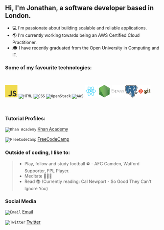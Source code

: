 ## Hi, I'm Jonathan, a software developer based in London.

- 💻 I'm passionate about building scalable and reliable applications.
- 🌎 I'm currently working towards being an AWS Certified Cloud Practitioner.
- 🎓 I have recently graduated from the Open University in Computing and IT. 

### Some of my favourite technologies: 

<br>

<code><img height="40" alt="Javascript" src="https://raw.githubusercontent.com/github/explore/80688e429a7d4ef2fca1e82350fe8e3517d3494d/topics/javascript/javascript.png"></code>
<code><img height="40" alt="HTML" src="https://mpng.subpng.com/20180802/tpl/kisspng-logo-html5-brand-clip-art-杉-山-良-雄-5b62be01b565d5.334247781533197825743.jpg"></code>
<code><img height="40" alt="CSS" src="https://logonoid.com/images/css3-logo.png"></code>
<code><img height="40" alt="OpenStack" src="https://logos-download.com/wp-content/uploads/2016/10/OpenStack_logo.png"></code>
<code><img height="40" alt="AWS" src="https://pngimage.net/wp-content/uploads/2020/02/aws-logo-png-4.png"></code>
<code><img height="40" alt="React" src="https://raw.githubusercontent.com/github/explore/80688e429a7d4ef2fca1e82350fe8e3517d3494d/topics/react/react.png"></code>
<code><img height="40" alt="Node.js" src="https://raw.githubusercontent.com/github/explore/80688e429a7d4ef2fca1e82350fe8e3517d3494d/topics/nodejs/nodejs.png"></code>
<code><img height="40" alt="Express" src="https://raw.githubusercontent.com/github/explore/80688e429a7d4ef2fca1e82350fe8e3517d3494d/topics/express/express.png"></code>
<code><img height="40" alt="postgresql" src="https://raw.githubusercontent.com/github/explore/80688e429a7d4ef2fca1e82350fe8e3517d3494d/topics/postgresql/postgresql.png"></code>
<code><img height="40" alt="Git" src="https://raw.githubusercontent.com/github/explore/80688e429a7d4ef2fca1e82350fe8e3517d3494d/topics/git/git.png"></code> 


<br>

<!-- [![Top Langs](https://github-readme-stats.vercel.app/api/top-langs/?username=JonathanBanerjee&layout=compact&theme=dark)](https://github.com/JonathanBanerjee/github-readme-stats) -->



### Tutorial Profiles:

  <code><img height= "30" alt="Khan Academy"  src="https://is5-ssl.mzstatic.com/image/thumb/Purple123/v4/ae/a4/3c/aea43cf8-9c5f-ddb0-d488-1acafbbfcd5a/source/1000x1000bb.jpg"></code> [Khan Academy](https://www.khanacademy.org/profile/JonathanBanerjee/projects)

  <code><img height= "20" alt="FreeCodeCamp"  src="https://clipground.com/images/freecodecamp-logo-1.png"></code> [FreeCodeCamp](https://www.freecodecamp.org/JonathanBanerjee)


### Outside of coding, I like to:

> - Play, follow and study football ⚽️ - AFC Camden, Watford Supporter, FPL Player.
> - Meditate 🧘🏽‍♂️
> - Read 📚 (Currently reading: Cal Newport - So Good They Can't Ignore You)


### Social Media
  <code><img height="20" alt="Email" src="https://pngmind.com/wp-content/uploads/2019/08/Email-Logo-Png-Transparent-Background.jpg"></code> [Email](jonathan.h.banerjee@gmail.com) 

 <code><img height="20" alt="Twitter" src="https://logos-download.com/wp-content/uploads/2016/02/Twitter_Logo_new.png"></code> 
[Twitter](https://www.twitter.com/jonathanbano)
